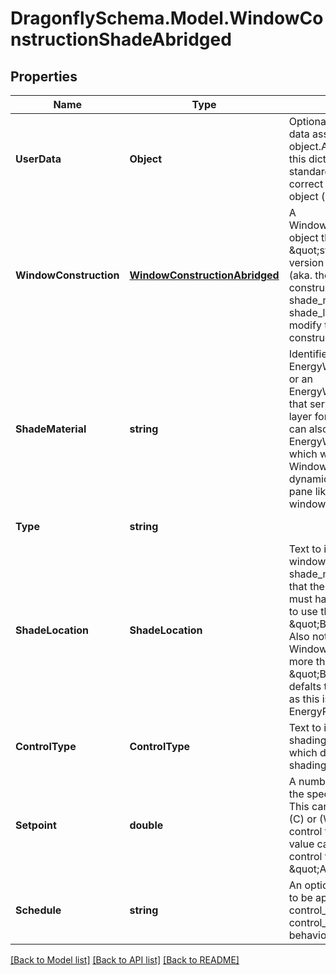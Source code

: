 
# DragonflySchema.Model.WindowConstructionShadeAbridged

## Properties

Name | Type | Description | Notes
------------ | ------------- | ------------- | -------------
**UserData** | **Object** | Optional dictionary of user data associated with the object.All keys and values of this dictionary should be of a standard data type to ensure correct serialization of the object (eg. str, float, int, list). | [optional] 
**WindowConstruction** | [**WindowConstructionAbridged**](WindowConstructionAbridged.md) | A WindowConstructionAbridged object that serves as the \&quot;switched off\&quot; version of the construction (aka. the \&quot;bare construction\&quot;). The shade_material and shade_location will be used to modify this starting construction. | 
**ShadeMaterial** | **string** | Identifier of a An EnergyWindowMaterialShade or an EnergyWindowMaterialBlind that serves as the shading layer for this construction. This can also be an EnergyWindowMaterialGlazing, which will indicate that the WindowConstruction has a dynamically-controlled glass pane like an electrochromic window assembly. | 
**Type** | **string** |  | [optional] [readonly] [default to "WindowConstructionShadeAbridged"]
**ShadeLocation** | **ShadeLocation** | Text to indicate where in the window assembly the shade_material is located.  Note that the WindowConstruction must have at least one gas gap to use the \&quot;Between\&quot; option. Also note that, for a WindowConstruction with more than one gas gap, the \&quot;Between\&quot; option defalts to using the inner gap as this is the only option that EnergyPlus supports. | [optional] 
**ControlType** | **ControlType** | Text to indicate how the shading device is controlled, which determines when the shading is “on” or “off.” | [optional] 
**Setpoint** | **double** | A number that corresponds to the specified control_type. This can be a value in (W/m2), (C) or (W) depending upon the control type.Note that this value cannot be None for any control type except \&quot;AlwaysOn.\&quot; | [optional] 
**Schedule** | **string** | An optional schedule identifier to be applied on top of the control_type. If None, the control_type will govern all behavior of the construction. | [optional] 

[[Back to Model list]](../README.md#documentation-for-models)
[[Back to API list]](../README.md#documentation-for-api-endpoints)
[[Back to README]](../README.md)

